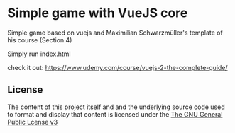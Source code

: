 # Simple game with VueJS core

Simple game based on vuejs and Maximilian Schwarzmüller's template of his course (Section 4)

Simply run index.html

check it out:
https://www.udemy.com/course/vuejs-2-the-complete-guide/

## License
The content of this project itself and  and the underlying source code used to format and display that content is licensed under the [The GNU General Public Lcense v3](https://www.gnu.org/licenses/gpl-3.0.html)
